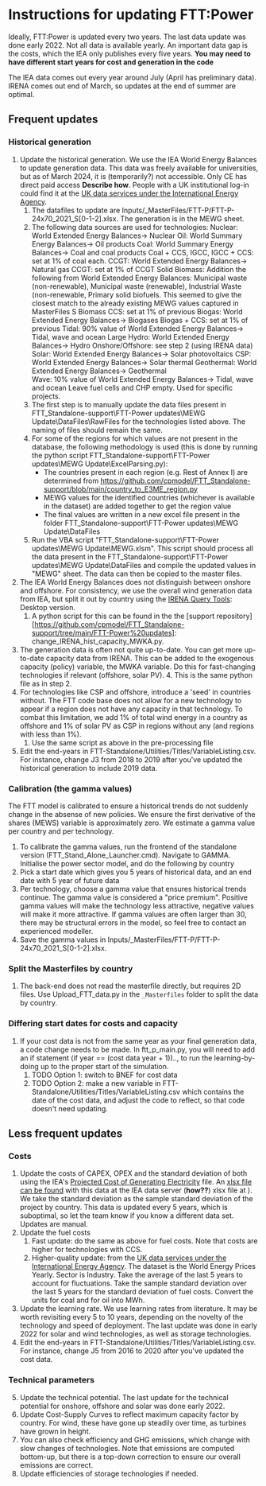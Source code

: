 # Instructions for updating FTT:Power
Ideally, FTT:Power is updated every two years. The last data update was done early 2022. Not all data is available yearly. An important data gap is the costs, which the IEA only publishes every five years. **You may need to have different start years for cost and generation in the code**

The IEA data comes out every year around July (April has preliminary data). IRENA comes out end of March, so updates at the end of summer are optimal.

## Frequent updates
### Historical generation
1. Update the historical generation. We use the IEA World Energy Balances to update generation data. This data was freely available for universities, but as of March 2024, it is (temporarily?) not accessible. Only CE has direct paid access **Describe how**. People with a UK institutional log-in could find it at the [UK data services under the International Energy Agency](https://stats2.digitalresources.jisc.ac.uk/index.aspx?r=721229&DataSetCode=IEA_CO2_AB).
    1. The datafiles to update are Inputs/_MasterFiles/FTT-P/FTT-P-24x70_2021_S[0-1-2].xlsx. The generation is in the MEWG sheet. 
	2. The following data sources are used for technologies:
		Nuclear: World Extended Energy Balances-> Nuclear
		Oil: World Summary Energy Balances-> Oil products 
		Coal: World Summary Energy Balances-> Coal and coal products
		Coal + CCS, IGCC, IGCC + CCS: set at 1% of coal each.
		CCGT: World Extended Energy Balances-> Natural gas 
		CCGT: set at 1% of CCGT
		Solid Biomass: Addition the following from World Extended Energy Balances: Municipal waste (non-renewable), Municipal waste (renewable), Industrial Waste (non-renewable, Primary solid biofuels. This seemed to give the closest match to the already existing MEWG values captured in MasterFiles
		S Biomass CCS: set at 1% of previous
		Biogas:  World Extended Energy Balances-> Biogases 
		Biogas + CCS: set at 1% of previous
		Tidal: 90% value of World Extended Energy Balances-> Tidal, wave and ocean
		Large Hydro: World Extended Energy Balances-> Hydro
		Onshore/Offshore: see step 2 (using IRENA data)
		Solar: World Extended Energy Balances-> Solar photovoltaics
		CSP: World Extended Energy Balances-> Solar thermal
		Geothermal: World Extended Energy Balances-> Geothermal			
		Wave: 10% value of World Extended Energy Balances-> Tidal, wave and ocean
		Leave fuel cells and CHP empty. Used for specific projects.
	3.	The first step is to manually update the data files present in FTT_Standalone-support\FTT-Power updates\MEWG Update\DataFiles\RawFiles for the technologies listed above. The naming of files should remain the same.
	4. 	For some of the regions for which values are not present in the database, the following methodology is used (this is done by running the python script FTT_Standalone-support\FTT-Power updates\MEWG Update\ExcelParsing.py):
		- The countries present in each region (e.g. Rest of Annex I) are determined from https://github.com/cpmodel/FTT_Standalone-support/blob/main/country_to_E3ME_region.py
		- MEWG values for the identified countries (whichever is available in the dataset) are added together to get the region value
		- The final values are written in a new excel file present in the folder FTT_Standalone-support\FTT-Power updates\MEWG Update\DataFiles
	5.	Run the VBA script "FTT_Standalone-support\FTT-Power updates\MEWG Update\MEWG.xlsm". This script should process all the data present in the FTT_Standalone-support\FTT-Power updates\MEWG Update\DataFiles and compile the updated values in "MEWG" sheet. The data can then be copied to the master files.
2. The IEA World Energy Balances does not distinguish between onshore and offshore. For consistency, we use the overall wind generation data from IEA, but split it out by country using the [IRENA Query Tools](https://www.irena.org/Data/Downloads/Tools): Desktop version.
    1. A python script for this can be found in the the [support repository][https://github.com/cpmodel/FTT_Standalone-support/tree/main/FTT-Power%20updates]: change_IRENA_hist_capacity_MWKA.py. 
3. The generation data is often not quite up-to-date. You can get more up-to-date capacity data from IRENA. This can be added to the exogenous capacity (policy) variable, the MWKA variable. Do this for fast-changing technologies if relevant (offshore, solar PV). 
    4. This is the same python file as in step 2. 
5. For technologies like CSP and offshore, introduce a 'seed' in countries without. The FTT code base does not allow for a new technology to appear if a region does not have any capacity in that technology. To combat this limitation, we add 1% of total wind energy in a country as offshore and 1% of solar PV as CSP in regions without any (and regions with less than 1%).
    1. Use the same script as above in the pre-processing file
6. Edit the end-years in FTT-Standalone/Utilities/Titles/VariableListing.csv. For instance, change J3 from 2018 to 2019 after you've updated the historical generation to include 2019 data. 

### Calibration (the gamma values)
The FTT model is calibrated to ensure a historical trends do not suddenly change in the absense of new policies. We ensure the first derivative of the shares (MEWS) variable is approximately zero. We estimate a gamma value per country and per technology. 
1. To calibrate the gamma values, run the frontend of the standalone version (FTT_Stand_Alone_Launcher.cmd). Navigate to GAMMA. Initialise the power sector model, and do the following by country
2. Pick a start date which gives you 5 years of historical data, and an end date with 5 year of future data
3. Per technology, choose a gamma value that ensures historical trends continue. The gamma value is considered a "price premium". Positive gamma values will make the technology less attractive, negative values will make it more attractive. If gamma values are often larger than 30, there may be structural errors in the model, so feel free to contact an experienced modeller. 
4. Save the gamma values in Inputs/_MasterFiles/FTT-P/FTT-P-24x70_2021_S[0-1-2].xlsx.

### Split the Masterfiles by country
1. The back-end does not read the masterfile directly, but requires 2D files. Use Upload_FTT_data.py in the ``_Masterfiles`` folder to split the data by country.

### Differing start dates for costs and capacity
1. If your cost data is not from the same year as your final generation data, a code change needs to be made. In ftt_p_main.py, you will need to add an if statement (if year == (cost data year + 1)).., to run the learning-by-doing up to the proper start of the simulation. 
    1. TODO Option 1: switch to BNEF for cost data
    2. TODO Option 2: make a new variable in FTT-Standalone/Utilities/Titles/VariableListing.csv which contains the date of the cost data, and adjust the code to reflect, so that code doesn't need updating.

## Less frequent updates
### Costs
1. Update the costs of CAPEX, OPEX and the standard deviation of both using the IEA's [Projected Cost of Generating Electricity](https://www.iea.org/reports/projected-costs-of-generating-electricity-2020) file. An [xlsx file can be found](https://iea.blob.core.windows.net/assets/2df33f6b-eba0-4639-926a-bc1c3d3e3268/IEA-NEAProjectedCostsofGeneratingElectricity2020-Datafile.xlsx) with this data at the IEA data server (**how??**) xlsx file at ). We take the standard deviation as the sample standard deviation of the project by country. This data is updated every 5 years, which is suboptimal, so let the team know if you know a different data set. Updates are manual.
2. Update the fuel costs
    1.  Fast update: do the same as above for fuel costs. Note that costs are higher for technologies with CCS.
    2.  Higher-quality update: from the [UK data services under the International Energy Agency](https://stats2.digitalresources.jisc.ac.uk/index.aspx?r=721229&DataSetCode=IEA_CO2_AB). The dataset is the World Energy Prices Yearly. Sector is Industry. Take the average of the last 5 years to account for fluctuations. Take the sample standard deviation over the last 5 years for the standard deviation of fuel costs. Convert the units for coal and for oil into MWh.
4. Update the learning rate. We use learning rates from literature. It may be worth revisiting every 5 to 10 years, depending on the novelty of the technology and speed of deployment. The last update was done in early 2022 for solar and wind technologies, as well as storage technologies.
5. Edit the end-years in FTT-Standalone/Utilities/Titles/VariableListing.csv. For instance, change J5 from 2016 to 2020 after you've updated the cost data. 

### Technical parameters
5. Update the technical potential. The last update for the technical potential for onshore, offshore and solar was done early 2022. 
6. Update Cost-Supply Curves to reflect maximum capacity factor by country. For wind, these have gone up steadily over time, as turbines have grown in height.
7. You can also check efficiency and GHG emissions, which change with slow changes of technologies.  Note that emissions are computed bottom-up, but there is a top-down correction to ensure our overall emissions are correct.
8. Update efficiencies of storage technologies if needed.
